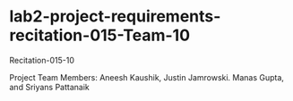 # lab2-project-requirements-recitation-015-Team-10

Recitation-015-10

Project Team Members:
Aneesh Kaushik,
Justin Jamrowski.
Manas Gupta, and
Sriyans Pattanaik
